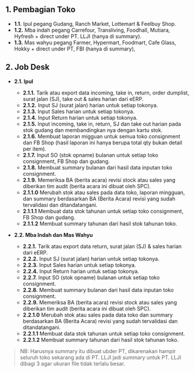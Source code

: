 ## 1. Pembagian Toko

- **1.1.** Ipul pegang Gudang, Ranch Market, Lottemart & Feelbuy Shop.
- **1.2.** Mba indah pegang Carrefour, Transliving, Foodhall, Mutiara, Hyfresh + direct under PT. LLJI (hanya di summary).
- **1.3.** Mas wahyu pegang Farmer, Hypermart, Foodmart, Cafe Glass, Hokky + direct under PT, FBI (hanya di summary),

## 2. Job Desk

- **2.1. Ipul**

  - **2.1.1.** Tarik atau export data incoming, take in, return, order dumplist, surat jalan (SJ), take out & sales harian dari eERP.
  - **2.1.2.** Input SJ (surat jalan) harian untuk setiap tokonya.
  - **2.1.3.** Input Sales harian untuk setiap tokonya.
  - **2.1.4.** Input Return harian untuk setiap tokonya.
  - **2.1.5.** Input incoming, take in, return, SJ dan take out harian pada stok gudang dan membandingkan nya dengan kartu stok.
  - **2.1.6.** Membuat laporan migguan untuk semua toko consignment dan FB Shop (hasil laporan ini hanya berupa total qty bukan detail per item).
  - **2.1.7.** Input SO (stok opname) bulanan untuk setiap toko consignment, FB Shop dan gudang.
  - **2.1.8.** Membuat summary bulanan dari hasil data inputan toko consignment.
  - **2.1.9.** Memeriksa BA (berita acara) revisi stock atau sales yang diberikan tim audit (berita acara ini dibuat oleh SPC).
  - **2.1.1.0** Merubah stok atau sales pada data toko, laporan mingguan, dan summary berdasarkan BA (Berita Acara) revisi yang sudah tervalidasi dan ditandatangani.
  - **2.1.1.1** Membuat data stok tahunan untuk setiap toko consignment, FB Shop dan gudang.
  - **2.1.1.2** Membuat summary tahunan dari hasil stok tahunan toko.

- **2.2. Mba Indah dan Mas Wahyu**
  - **2.2.1.** Tarik atau export data return, surat jalan (SJ) & sales harian dari eERP.
  - **2.2.2.** Input SJ (surat jalan) harian untuk setiap tokonya.
  - **2.2.3.** Input Sales harian untuk setiap tokonya.
  - **2.2.4.** Input Return harian untuk setiap tokonya.
  - **2.2.7.** Input SO (stok opname) bulanan untuk setiap toko consignment.
  - **2.2.8.** Membuat summary bulanan dari hasil data inputan toko consignment.
  - **2.2.9.** Memeriksa BA (berita acara) revisi stock atau sales yang diberikan tim audit (berita acara ini dibuat oleh SPC).
  - **2.2.1.0** Merubah stok atau sales pada data toko dan summary berdasarkan BA (Berita Acara) revisi yang sudah tervalidasi dan ditandatangani.
  - **2.2.1.1** Membuat data stok tahunan untuk setiap toko consignment.
  - **2.2.1.2** Membuat summary tahunan dari hasil stok tahunan toko.

> NB: Harusnya summary itu dibuat ubder PT, dikarenakan hampir seluruh toko sekarang ada di PT. LLJI jadi summary untuk PT. LLJI dibagi 3 agar ukuran file tidak terlalu besar.
